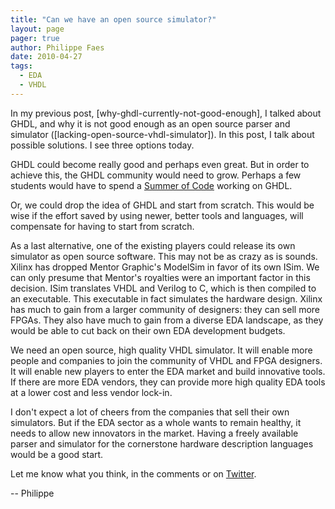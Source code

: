 ```yaml
---
title: "Can we have an open source simulator?"
layout: page 
pager: true
author: Philippe Faes
date: 2010-04-27
tags: 
  - EDA
  - VHDL
---
```

In my previous post, [why-ghdl-currently-not-good-enough], I talked about GHDL, and why it is not good enough as an open source parser and simulator ([lacking-open-source-vhdl-simulator]). In this post, I talk about possible solutions. I see three options today.

GHDL could become really good and perhaps even great. But in order to achieve this, the GHDL community would need to grow. Perhaps a few students would have to spend a <a href="http://code.google.com/soc/">Summer of Code</a> working on GHDL.

Or, we could drop the idea of GHDL and start from scratch. This would be wise if the effort saved by using newer, better tools and languages, will compensate for having to start from scratch.

As a last alternative, one of the existing players could release its own simulator as open source software. This may not be as crazy as is sounds. Xilinx has dropped Mentor Graphic's ModelSim in favor of its own ISim. We can only presume that Mentor's royalties were an important factor in this decision. ISim translates VHDL and Verilog to C, which is then compiled to an executable. This executable in fact simulates the hardware design. Xilinx has much to gain from a larger community of designers: they can sell more FPGAs. They also have much to gain from a diverse EDA landscape, as they would be able to cut back on their own EDA development budgets.  

We need an open source, high quality VHDL simulator. It will enable more people and companies to join the community of VHDL and FPGA designers. It will enable new players to enter the EDA market and build innovative tools. If there are more EDA vendors, they can provide more high quality EDA tools at a lower cost and less vendor lock-in. 

I don't expect a lot of cheers from the companies that sell their own simulators. But if the EDA sector as a whole wants to remain healthy, it needs to allow new innovators in the market. Having a freely available parser and simulator for the cornerstone hardware description languages would be a good start.

Let me know what you think, in the comments or on <a href="http://www.twitter.com/sigasi">Twitter</a>.

-- 
Philippe

